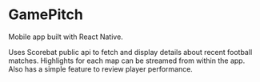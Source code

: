 # GamePitch

Mobile app built with React Native.

Uses Scorebat public api to fetch and display details about recent football matches. 
Highlights for each map can be streamed from within the app.
Also has a simple feature to review player performance. 
